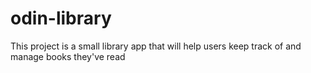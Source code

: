 # odin-library
This project is a small library app that will help users keep track of and manage books they've read